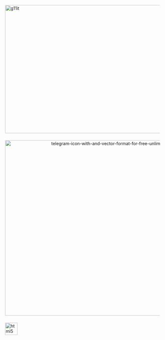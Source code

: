 <img width="2256" height="418" alt="g11it" src="https://github.com/user-attachments/assets/4b2ea03a-f4d2-4880-8d07-76f1c93a4ccb" />

###

<div align="center">
  </a>
  <a href="https://t.me/vpfpnb" target="_blank">
    <img width="1000" height="572" alt="telegram-icon-with-and-vector-format-for-free-unlimited-gray-world-of-warcraft-transparent-png-2285521" src="https://github.com/user-attachments/assets/1cc61bfd-498d-4372-9483-2ced8dac1c7a" />
  </a>
</div>

###

<div align="left">
  <img src="https://cdn.jsdelivr.net/gh/devicons/devicon/icons/html5/html5-original.svg" height="40" alt="html5 logo"  />
  <img width="10" />
</div>

###

